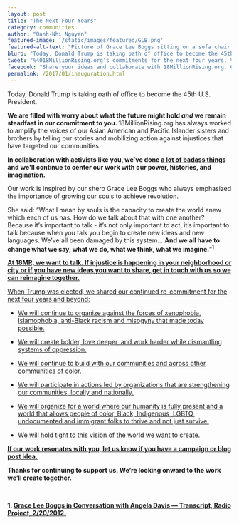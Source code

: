 ```yaml
---
layout: post
title: "The Next Four Years"
category: communities
author: "Oanh-Nhi Nguyen"
featured-image: '/static/images/featured/GLB.png'
featured-alt-text: "Picture of Grace Lee Boggs sitting on a sofa chair with her quote: A revolution that is based on the people exercising their creativity in the midst of devastation is one of the great historical contributions of humankind."
blurb: "Today, Donald Trump is taking oath of office to become the 45th U.S. President. We are filled with worry about what the future might hold and we remain steadfast in our commitment to you."
tweet: "%4018MillionRising.org's commitments for the next four years. %23AsiansResist"
facebook: "Share your ideas and collaborate with 18MillionRising.org. Check out their commitments for the next four years. #AsiansResist"
permalink: /2017/01/inauguration.html
---
```

<p>Today, Donald Trump is taking oath of office to become the 45th U.S. President.
</p>
<p><strong>We are filled with worry about what the future might hold </strong><strong><em>and</em></strong><strong> we remain steadfast in our commitment to you. </strong>18MillionRising.org has always worked to amplify the voices of our Asian American and Pacific Islander sisters and brothers by telling our stories and mobilizing action against injustices that have targeted our communities.
</p>
<p><strong>In collaboration with activists like you, we’ve done <a href="http://18millionrising.org/2017/01/a-recap-of-2016.html" target="_blank">a lot of badass things</a> and we'll continue to center our work with our power, histories, and imagination.</strong>
</p>
<p>Our work is inspired by our shero Grace Lee Boggs who always emphasized the importance of growing our souls to achieve revolution.</p>

<p>She said: “What I mean by souls is the capacity to create the world anew which each of us has. How do we talk about that with one another? Because it’s important to talk - it’s not only important to act, it’s important to talk because when you talk you begin to create new ideas and new languages. We’ve all been damaged by this system... <strong>And we all have to change what we say, what we do, what we think, what we imagine.</strong>”<sup>1</sup>

</p><p><strong><a href="http://18millionrising.org/pitch/" target="_blank">At 18MR, we want to talk. If injustice is happening in your neighborhood or city or if you have new ideas you want to share, get in touch with us so we can reimagine together.</a></strong></p><a href="http://18millionrising.org/pitch/" target="_blank">

<p>When Trump was elected, we shared our continued re-commitment for the next four years and beyond:<br></p>

<ul><li><p>We will continue to organize against the forces of xenophobia, Islamophobia, anti-Black racism and misogyny that made today possible.</p></li><li><p>We will create bolder, love deeper, and work harder while dismantling systems of oppression.</p></li><li><p>We will continue to build with our communities and across other communities of color.</p></li><li><p>We will participate in actions led by organizations that are strengthening our communities, locally and nationally.</p></li><li><p>We will organize for a world where our humanity is fully present and a world that allows people of color, Black, Indigenous, LGBTQ, undocumented and immigrant folks to thrive and not just survive.</p></li><li><p>We will hold tight to this vision of the world we want to create.</p></li></ul><strong>

<strong><a href="http://18millionrising.org/pitch/" target="_blank">If our work resonates with you, let us know if you have a campaign or blog post idea.</a></strong>

<p>Thanks for continuing to support us. We’re looking onward to the work we’ll create together.</p><p><br></p>


<p>1. <a href="http://www.radioproject.org/2012/02/grace-lee-boggs-berkeley/">Grace Lee Boggs in Conversation with Angela Davis &mdash; Transcript, Radio Project, 2/20/2012.</a> <br>
</p>



